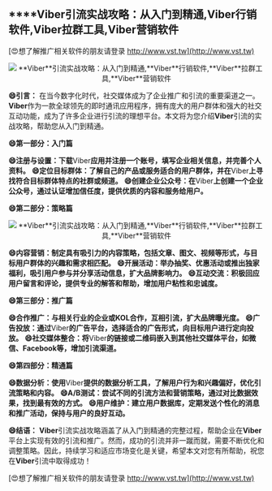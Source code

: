 ## ****Viber**引流实战攻略：从入门到精通,**Viber**行销软件,**Viber**拉群工具,**Viber**营销软件**

[😍想了解推广相关软件的朋友请登录 http://www.vst.tw](http://www.vst.tw)

 <center><img src="https://vst.tw/MP4/tuiguang/png/2.png" alt="**Viber**引流实战攻略：从入门到精通,**Viber**行销软件,**Viber**拉群工具,**Viber**营销软件"></center>

**😄引言：**
在当今数字化时代，社交媒体成为了企业推广和引流的重要渠道之一。**Viber**作为一款全球领先的即时通讯应用程序，拥有庞大的用户群体和强大的社交互动功能，成为了许多企业进行引流的理想平台。本文将为您介绍**Viber**引流的实战攻略，帮助您从入门到精通。

**😄第一部分：入门篇**

**😄注册与设置：下载**Viber**应用并注册一个账号，填写企业相关信息，并完善个人资料。**
**😄定位目标群体：了解自己的产品或服务适合的用户群体，并在**Viber**上寻找符合目标群体特点的社群或频道。**
**😄创建企业公众号：在**Viber**上创建一个企业公众号，通过认证增加信任度，提供优质的内容和服务给用户。**

**😄第二部分：策略篇**

 <center><img src="https://vst.tw/MP4/tuiguang/png/1.png" alt="**Viber**引流实战攻略：从入门到精通,**Viber**行销软件,**Viber**拉群工具,**Viber**营销软件"></center>

**😄内容营销：制定具有吸引力的内容策略，包括文章、图文、视频等形式，与目标用户群体的兴趣和需求相匹配。**
**😄开展活动：举办抽奖、优惠活动或推出独家福利，吸引用户参与并分享活动信息，扩大品牌影响力。**
**😄互动交流：积极回应用户留言和评论，提供专业的解答和帮助，增加用户粘性和忠诚度。**

**😄第三部分：推广篇**

**😄合作推广：与相关行业的企业或KOL合作，互相引流，扩大品牌曝光度。**
**😄广告投放：通过**Viber**的广告平台，选择适合的广告形式，向目标用户进行定向投放。**
**😄社交媒体整合：将**Viber**的链接或二维码嵌入到其他社交媒体平台，如微信、Facebook等，增加引流渠道。**

**😄第四部分：精通篇**

**😄数据分析：使用**Viber**提供的数据分析工具，了解用户行为和兴趣偏好，优化引流策略和内容。**
**😄A/B测试：尝试不同的引流方法和营销策略，通过对比数据效果，找到最有效的方式。**
**😄用户维护：建立用户数据库，定期发送个性化的消息和推广活动，保持与用户的良好互动。**

**😄结语：**
**Viber**引流实战攻略涵盖了从入门到精通的完整过程，帮助企业在**Viber**平台上实现有效的引流和推广。然而，成功的引流并非一蹴而就，需要不断优化和调整策略。因此，持续学习和适应市场变化是关键，希望本文对您有所帮助，祝您在**Viber**引流中取得成功！

[😍想了解推广相关软件的朋友请登录 http://www.vst.tw](http://www.vst.tw)



